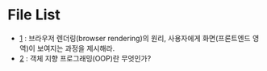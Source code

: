 # File List

* [1](https://github.com/TaekGeunLee/study_speech-tranning/tree/master/Front-End/Reference/1) : 브라우저 렌더링(browser rendering)의 원리, 사용자에게 화면(프론트엔드 영역)이 보여지는 과정을 제시해라.
* [2](https://github.com/TaekGeunLee/study_speech-tranning/tree/master/Front-End/Reference/2) : 객체 지향 프로그래밍(OOP)란 무엇인가?